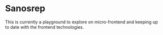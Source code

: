 # Sanosrep
This is currently a playground to explore on micro-frontend and keeping up to date with the frontend technologies.